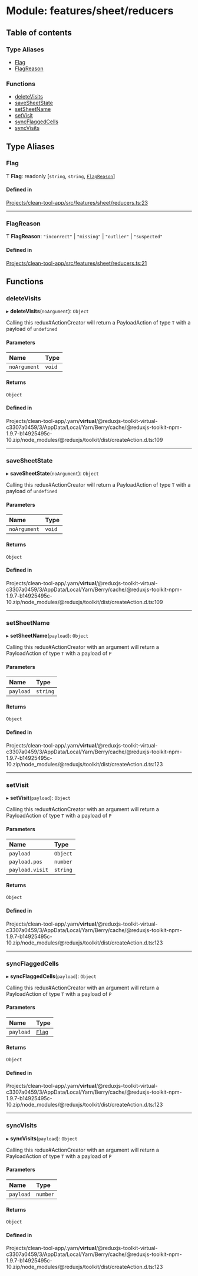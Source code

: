 # Module: features/sheet/reducers

## Table of contents

### Type Aliases

- [Flag](../wiki/features.sheet.reducers#flag)
- [FlagReason](../wiki/features.sheet.reducers#flagreason)

### Functions

- [deleteVisits](../wiki/features.sheet.reducers#deletevisits)
- [saveSheetState](../wiki/features.sheet.reducers#savesheetstate)
- [setSheetName](../wiki/features.sheet.reducers#setsheetname)
- [setVisit](../wiki/features.sheet.reducers#setvisit)
- [syncFlaggedCells](../wiki/features.sheet.reducers#syncflaggedcells)
- [syncVisits](../wiki/features.sheet.reducers#syncvisits)

## Type Aliases

### Flag

Ƭ **Flag**: readonly [`string`, `string`, [`FlagReason`](../wiki/features.sheet.reducers#flagreason)]

#### Defined in

[Projects/clean-tool-app/src/features/sheet/reducers.ts:23](https://github.com/yuckyh/clean-tool-app/)

___

### FlagReason

Ƭ **FlagReason**: ``"incorrect"`` \| ``"missing"`` \| ``"outlier"`` \| ``"suspected"``

#### Defined in

[Projects/clean-tool-app/src/features/sheet/reducers.ts:21](https://github.com/yuckyh/clean-tool-app/)

## Functions

### deleteVisits

▸ **deleteVisits**(`noArgument`): `Object`

Calling this redux#ActionCreator will
return a PayloadAction of type `T` with a payload of `undefined`

#### Parameters

| Name | Type |
| :------ | :------ |
| `noArgument` | `void` |

#### Returns

`Object`

#### Defined in

Projects/clean-tool-app/.yarn/__virtual__/@reduxjs-toolkit-virtual-c3307a0459/3/AppData/Local/Yarn/Berry/cache/@reduxjs-toolkit-npm-1.9.7-b14925495c-10.zip/node_modules/@reduxjs/toolkit/dist/createAction.d.ts:109

___

### saveSheetState

▸ **saveSheetState**(`noArgument`): `Object`

Calling this redux#ActionCreator will
return a PayloadAction of type `T` with a payload of `undefined`

#### Parameters

| Name | Type |
| :------ | :------ |
| `noArgument` | `void` |

#### Returns

`Object`

#### Defined in

Projects/clean-tool-app/.yarn/__virtual__/@reduxjs-toolkit-virtual-c3307a0459/3/AppData/Local/Yarn/Berry/cache/@reduxjs-toolkit-npm-1.9.7-b14925495c-10.zip/node_modules/@reduxjs/toolkit/dist/createAction.d.ts:109

___

### setSheetName

▸ **setSheetName**(`payload`): `Object`

Calling this redux#ActionCreator with an argument will
return a PayloadAction of type `T` with a payload of `P`

#### Parameters

| Name | Type |
| :------ | :------ |
| `payload` | `string` |

#### Returns

`Object`

#### Defined in

Projects/clean-tool-app/.yarn/__virtual__/@reduxjs-toolkit-virtual-c3307a0459/3/AppData/Local/Yarn/Berry/cache/@reduxjs-toolkit-npm-1.9.7-b14925495c-10.zip/node_modules/@reduxjs/toolkit/dist/createAction.d.ts:123

___

### setVisit

▸ **setVisit**(`payload`): `Object`

Calling this redux#ActionCreator with an argument will
return a PayloadAction of type `T` with a payload of `P`

#### Parameters

| Name | Type |
| :------ | :------ |
| `payload` | `Object` |
| `payload.pos` | `number` |
| `payload.visit` | `string` |

#### Returns

`Object`

#### Defined in

Projects/clean-tool-app/.yarn/__virtual__/@reduxjs-toolkit-virtual-c3307a0459/3/AppData/Local/Yarn/Berry/cache/@reduxjs-toolkit-npm-1.9.7-b14925495c-10.zip/node_modules/@reduxjs/toolkit/dist/createAction.d.ts:123

___

### syncFlaggedCells

▸ **syncFlaggedCells**(`payload`): `Object`

Calling this redux#ActionCreator with an argument will
return a PayloadAction of type `T` with a payload of `P`

#### Parameters

| Name | Type |
| :------ | :------ |
| `payload` | [`Flag`](../wiki/features.sheet.reducers#flag) |

#### Returns

`Object`

#### Defined in

Projects/clean-tool-app/.yarn/__virtual__/@reduxjs-toolkit-virtual-c3307a0459/3/AppData/Local/Yarn/Berry/cache/@reduxjs-toolkit-npm-1.9.7-b14925495c-10.zip/node_modules/@reduxjs/toolkit/dist/createAction.d.ts:123

___

### syncVisits

▸ **syncVisits**(`payload`): `Object`

Calling this redux#ActionCreator with an argument will
return a PayloadAction of type `T` with a payload of `P`

#### Parameters

| Name | Type |
| :------ | :------ |
| `payload` | `number` |

#### Returns

`Object`

#### Defined in

Projects/clean-tool-app/.yarn/__virtual__/@reduxjs-toolkit-virtual-c3307a0459/3/AppData/Local/Yarn/Berry/cache/@reduxjs-toolkit-npm-1.9.7-b14925495c-10.zip/node_modules/@reduxjs/toolkit/dist/createAction.d.ts:123
